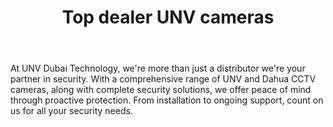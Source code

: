 ---
id: 3
title:  "Top dealer UNV cameras"
body:   "At UNV Dubai Technology, we're more than just a distributor we're your partner in security. With a comprehensive range of UNV and Dahua CCTV cameras, along with complete security solutions, we offer peace of mind through proactive protection. From installation to ongoing support, count on us for all your security needs."
icon: "../icons/hikvision.svg"
---